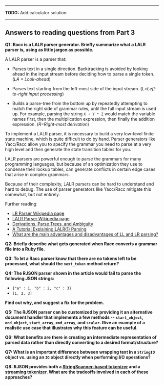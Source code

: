 -----

**TODO:** Add calculator solution

----

## Answers to reading questions from Part 3

**Q1: Racc is a LALR parser generator. Briefly summarize what a LALR
parser is, using as little jargon as possible.**

A LALR parser is a parser that:

* Parses text in a single direction. Backtracking is avoided by
looking ahead in the input stream before deciding how to 
parse a single token. (*LA = Look-ahead*)

* Parses text starting from the left-most side of the input stream.
 (*L=Left-to-right input processing*)

* Builds a parse-tree from the bottom up by repeatedly attempting to match 
the right side of grammar rules, until the full input stream is used up.
For example, parsing the string `X + Y * Z` would match
the variable names first, then the multiplication expression, then
finally the addition expression. (*R=Right-most derivation*)

To implement a LALR parser, it is necessary to build a very low-level
finite state machine, which is quite difficult to do by hand. Parser
generators like Yacc/Racc allow you to specify the grammar you need
to parse at a very high level and then generate the state transition
tables for you.

LALR parsers are powerful enough to parse the grammars for 
many programming languages, but because of an optimization
they use to condense their lookup tables, can generate
conflicts in certain edge cases that arise in complex grammars.

Because of their complexity, LALR parsers can be hard to understand
and hard to debug. The use of parser generators like Yacc/Racc
mitigate this somewhat, but not entirely.

Further reading:

* [LR Parser Wikipedia page](http://en.wikipedia.org/wiki/LR_parser)
* [LALR Parser Wikipedia page](http://en.wikipedia.org/wiki/LALR_parser)
* [Derivations, Parse Trees, and Ambiguity](http://www.cs.utsa.edu/~wagner/CS3723/grammar/grammars2.html)
* [A Tutorial Explaining LALR(1) Parsing](http://web.cs.dal.ca/~sjackson/lalr1.html)
* [What are the main advantages and disadvantages of LL and LR parsing?](http://programmers.stackexchange.com/a/19637)

**Q2: Briefly describe what gets generated when Racc converts a grammar
file into a Ruby file.**

**Q3: To let a Racc parser know that there are no tokens left to 
be processed, what should the `next_token` method return?**

**Q4: The RJSON parser shown in the article would fail to parse 
the following JSON strings:**

* `{"a" : 1, "b" : 2, "c" : 3}`
* `[1, 2, 3]`

**Find out why, and suggest a fix for the problem.**

**Q5: The RJSON parser can be customized by providing it an alternative
document handler that implements a few methods -- `start_object`,
`end_object`, `start_array`, `end_array`, and `scalar`. Give an example of a
realistic use case that illustrates why this feature can be useful.**

**Q6: What benefits are there in creating an intermediate representation
of parsed data rather than directly converting to a desired format/structure?**

**Q7: What is an important difference between wrapping text in a `StringIO` object 
vs. using an `IO` object directly when performing I/O operations?**

**Q8: RJSON provides both a [StringScanner-based
tokenizer](https://github.com/tenderlove/rjson/blob/master/lib/rjson/tokenizer.rb)
and a [streaming
tokenizer](https://github.com/tenderlove/rjson/blob/master/lib/rjson/stream_tokenizer.rb).
What are the tradeoffs involved in each of these approaches?**

